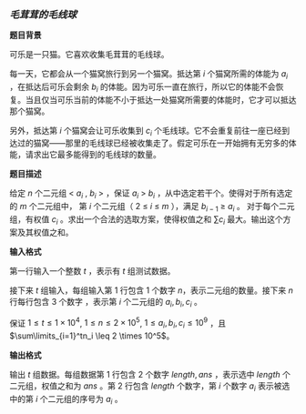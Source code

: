 **_<big>毛茸茸的毛线球</big>_**

**题目背景**

可乐是一只猫。它喜欢收集毛茸茸的毛线球。

每一天，它都会从一个猫窝旅行到另一个猫窝。抵达第 $i$ 个猫窝所需的体能为 $a_i$ ，在抵达后可乐会剩余 $b_i$ 的体能。因为可乐一直在旅行，所以它的体能不会恢复。当且仅当可乐当前的体能不小于抵达一处猫窝所需要的体能时，它才可以抵达那个猫窝。

另外，抵达第 $i$ 个猫窝会让可乐收集到 $c_i$ 个毛线球。它不会重复前往一座已经到达过的猫窝——那里的毛线球已经被收集走了。假定可乐在一开始拥有无穷多的体能，请求出它最多能得到的毛线球的数量。

**题目描述**

给定 $n$ 个二元组 < $a_i$ , $b_i$ > ，保证 $a_i$ $>$ $b_i$ ，从中选定若干个。使得对于所有选定的 $m$ 个二元组中， 第 $i$ 个二元组（ $2$ $\leq$ $i$ $\leq$ $m$ ），满足 $b_{i-1}$ $\geq$ $a_i$ 。
对于每个二元组，有权值 $c_i$ 。求出一个合法的选取方案，使得权值之和 $\sum c_i$ 最大。输出这个方案及其权值之和。

**输入格式**

第一行输入一个整数 $t$ ，表示有 $t$ 组测试数据。

接下来 $t$ 组输入，每组输入第 $1$ 行包含 $1$ 个数字 $n$，表示二元组的数量。接下来 $n$ 行每行包含 $3$ 个数字 ，表示第 $i$ 个二元组的 $a_i,b_i,c_i$ 。

保证 $1 \leq t \leq 1 \times 10^4$, $1 \leq n \leq 2 \times 10^5$, $1 \leq a_i,b_i,c_i \leq 10^9$ ，且 $\sum\limits_{i=1}^tn_i \leq 2 \times 10^5$。

**输出格式**

输出 $t$ 组数据。每组数据第 $1$ 行包含 $2$ 个数字 $length,ans$ ，表示选中 $length$ 个二元组，权值之和为 $ans$ 。第 $2$ 行包含 $length$ 个数字，第 $i$ 个数字 $a_i$ 表示被选中的第 $i$ 个二元组的序号为 $a_i$ 。
